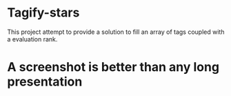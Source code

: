 # Tagify-stars
This project attempt to provide a solution to fill an array of tags coupled with a evaluation rank.

# A screenshot is better than any long presentation

